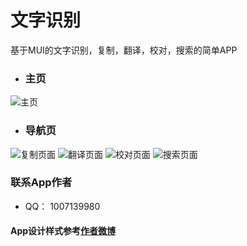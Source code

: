 # 文字识别
基于MUI的文字识别，复制，翻译，校对，搜索的简单APP
- ###  主页
![主页](img/previewApp/homePage.jpg)
- ###  导航页
![复制页面](img/previewApp/copy.jpg)
![翻译页面](img/previewApp/translate.jpg)
![校对页面](img/previewApp/proofread.jpg)
![搜索页面](img/previewApp/search.jpg)
### 联系App作者
- QQ： 1007139980
#### App设计样式参考[作者微博](https://www.weibo.com/u/6575067932?from=myfollow_all&is_all=1)






